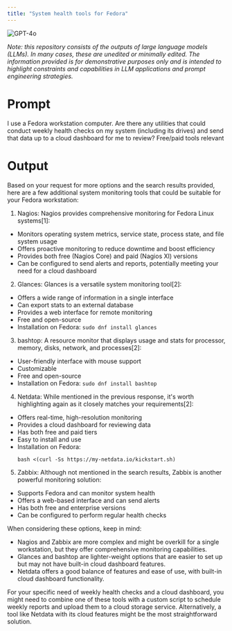 ```yaml
---
title: "System health tools for Fedora"
---
```

![GPT-4o](https://img.shields.io/badge/GPT--4o-3333FF?style=for-the-badge&logo=openai&logoColor=white)



*Note: this repository consists of the outputs of large language models (LLMs). In many cases, these are unedited or minimally edited. The information provided is for demonstrative purposes only and is intended to highlight constraints and capabilities in LLM applications and prompt engineering strategies.*


# Prompt

I use a Fedora workstation computer. Are there any utilities that could conduct weekly health checks on my system (including its drives) and send that data up to a cloud dashboard for me to review? Free/paid tools relevant

# Output

Based on your request for more options and the search results provided, here are a few additional system monitoring tools that could be suitable for your Fedora workstation:

1. Nagios:
Nagios provides comprehensive monitoring for Fedora Linux systems[1]:
- Monitors operating system metrics, service state, process state, and file system usage
- Offers proactive monitoring to reduce downtime and boost efficiency
- Provides both free (Nagios Core) and paid (Nagios XI) versions
- Can be configured to send alerts and reports, potentially meeting your need for a cloud dashboard

2. Glances:
Glances is a versatile system monitoring tool[2]:
- Offers a wide range of information in a single interface
- Can export stats to an external database
- Provides a web interface for remote monitoring
- Free and open-source
- Installation on Fedora: `sudo dnf install glances`

3. bashtop:
A resource monitor that displays usage and stats for processor, memory, disks, network, and processes[2]:
- User-friendly interface with mouse support
- Customizable
- Free and open-source
- Installation on Fedora: `sudo dnf install bashtop`

4. Netdata:
While mentioned in the previous response, it's worth highlighting again as it closely matches your requirements[2]:
- Offers real-time, high-resolution monitoring
- Provides a cloud dashboard for reviewing data
- Has both free and paid tiers
- Easy to install and use
- Installation on Fedora: 
  ```
  bash <(curl -Ss https://my-netdata.io/kickstart.sh)
  ```

5. Zabbix:
Although not mentioned in the search results, Zabbix is another powerful monitoring solution:
- Supports Fedora and can monitor system health
- Offers a web-based interface and can send alerts
- Has both free and enterprise versions
- Can be configured to perform regular health checks

When considering these options, keep in mind:
- Nagios and Zabbix are more complex and might be overkill for a single workstation, but they offer comprehensive monitoring capabilities.
- Glances and bashtop are lighter-weight options that are easier to set up but may not have built-in cloud dashboard features.
- Netdata offers a good balance of features and ease of use, with built-in cloud dashboard functionality.

For your specific need of weekly health checks and a cloud dashboard, you might need to combine one of these tools with a custom script to schedule weekly reports and upload them to a cloud storage service. Alternatively, a tool like Netdata with its cloud features might be the most straightforward solution.

 